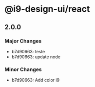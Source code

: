 # @i9-design-ui/react

## 2.0.0

### Major Changes

- b7d90663: teste
- b7d90663: update node

### Minor Changes

- b7d90663: Add color i9
